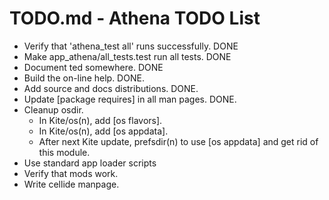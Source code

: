 # TODO.md - Athena TODO List

* Verify that 'athena_test all' runs successfully.  DONE
* Make app_athena/all_tests.test run all tests. DONE
* Document ted somewhere. DONE
* Build the on-line help. DONE.
* Add source and docs distributions. DONE.
* Update [package requires] in all man pages. DONE.
* Cleanup osdir.
  * In Kite/os(n), add [os flavors].
  * In Kite/os(n), add [os appdata].
  * After next Kite update, prefsdir(n) to use [os appdata] and get rid of 
    this module.
* Use standard app loader scripts
* Verify that mods work.
* Write cellide manpage.
